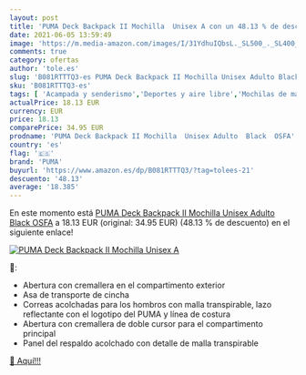 ```yaml
---
layout: post
title: 'PUMA Deck Backpack II Mochilla  Unisex A con un 48.13 % de descuento'
date: 2021-06-05 13:59:49
image: 'https://m.media-amazon.com/images/I/31YdhuIQbsL._SL500_._SL400_.jpg'
comments: true
category: ofertas
author: 'tole.es'
slug: 'B081RTTTQ3-es PUMA Deck Backpack II Mochilla Unisex Adulto Black OSFA'
sku: 'B081RTTTQ3-es'
tags: [ 'Acampada y senderismo','Deportes y aire libre','Mochilas de marcha','Mochilas y bolsas','Ropa y equipamiento para ocio al aire libre','backpack','puma', ]
actualPrice: 18.13 EUR
currency: EUR
price: 18.13
comparePrice: 34.95 EUR
prodname: 'PUMA Deck Backpack II Mochilla  Unisex Adulto  Black  OSFA'
country: 'es'
flag: '🇪🇸'
brand: 'PUMA'
buyurl: 'https://www.amazon.es/dp/B081RTTTQ3/?tag=tolees-21'
descuento: '48.13'
average: '18.385'
---
```


En este momento está [PUMA Deck Backpack II Mochilla  Unisex Adulto  Black  OSFA](https://www.amazon.es/dp/B081RTTTQ3/?tag=tolees-21) a 18.13 EUR (original: 34.95 EUR) (48.13 %  de descuento) en el siguiente enlace!

[![PUMA Deck Backpack II Mochilla  Unisex A](https://m.media-amazon.com/images/I/31YdhuIQbsL._SL500_._SL400_.jpg)](https://www.amazon.es/dp/B081RTTTQ3/?tag=tolees-21)

🔎:

- Abertura con cremallera en el compartimento exterior
- Asa de transporte de cincha
- Correas acolchadas para los hombros con malla transpirable, lazo reflectante con el logotipo del PUMA y línea de costura
- Abertura con cremallera de doble cursor para el compartimento principal
- Panel del respaldo acolchado con detalle de malla transpirable

[🛒 Aquí!!!](https://www.amazon.es/dp/B081RTTTQ3/?tag=tolees-21)
